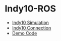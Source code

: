 # Indy10-ROS

- [Indy10 Simulation](./indy10-ros/indy10-simulation.md)
- [Indy10 Connection](./indy10-ros/indy10-connection.md)
- [Demo Code](./indy10-ros/demo-code.md)
